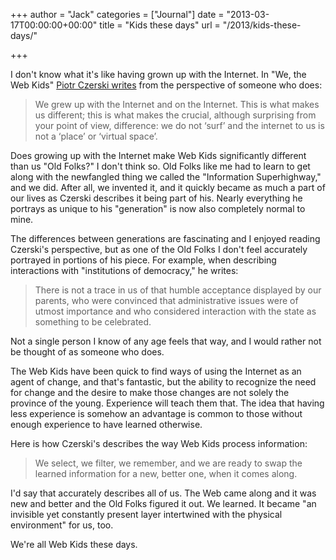 +++
author = "Jack"
categories = ["Journal"]
date = "2013-03-17T00:00:00+00:00"
title = "Kids these days"
url = "/2013/kids-these-days/"

+++

I don't know what it's like having grown up with the Internet. In "We, the Web Kids" [Piotr Czerski writes][1] from the perspective of someone who does:

</p> 

</a>

> We grew up with the Internet and on the Internet. This is what makes us different; this is what makes the crucial, although surprising from your point of view, difference: we do not &#x2018;surf&#x2019; and the internet to us is not a &#x2018;place&#x2019; or &#x2018;virtual space&#x2019;.

Does growing up with the Internet make Web Kids significantly different than us "Old Folks?" I don't think so. Old Folks like me had to learn to get along with the newfangled thing we called the "Information Superhighway," and we did. After all, we invented it, and it quickly became as much a part of our lives as Czerski describes it being part of his. Nearly everything he portrays as unique to his "generation" is now also completely normal to mine.

The differences between generations are fascinating and I enjoyed reading Czerski's perspective, but as one of the Old Folks I don't feel accurately portrayed in portions of his piece. For example, when describing interactions with "institutions of democracy," he writes:

> There is not a trace in us of that humble acceptance displayed by our parents, who were convinced that administrative issues were of utmost importance and who considered interaction with the state as something to be celebrated.

Not a single person I know of any age feels that way, and I would rather not be thought of as someone who does. 

The Web Kids have been quick to find ways of using the Internet as an agent of change, and that's fantastic, but the ability to recognize the need for change and the desire to make those changes are not solely the province of the young. Experience will teach them that. The idea that having less experience is somehow an advantage is common to those without enough experience to have learned otherwise.

Here is how Czerski's describes the way Web Kids process information:

> We select, we filter, we remember, and we are ready to swap the learned information for a new, better one, when it comes along.

I'd say that accurately describes all of us. The Web came along and it was new and better and the Old Folks figured it out. We learned. It became "an invisible yet constantly present layer intertwined with the physical environment" for us, too.

We're all Web Kids these days.

 [1]: http://pastebin.com/0xXV8k7k